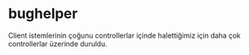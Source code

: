 # bughelper
Client istemlerinin çoğunu controllerlar içinde halettiğimiz için daha çok controllerlar üzerinde duruldu.
